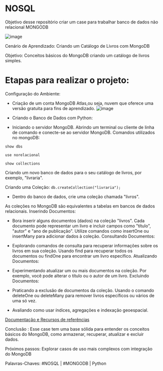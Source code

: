 # NOSQL
Objetivo desse repositório criar um case para trabalhar banco de dados não relacional MONGODB

![image](https://github.com/TatianaFlorentino/NOSQL/assets/41309689/1b06acc3-7244-4c8d-a5df-efbba28657af)


Cenário de Aprendizado: Criando um Catálogo de Livros com MongoDB

Objetivo: Conceitos básicos do MongoDB criando um catálogo de livros simples.

# Etapas para realizar o projeto:

Configuração do Ambiente:

* Criação de um conta MongoDB Atlas,ou seja, nuvem que oferece uma versão gratuita para fins de aprendizado.
![image](https://github.com/TatianaFlorentino/NOSQL/assets/41309689/0c7fdd33-2637-4ea3-9c5f-402cc34feddc)


* Criando o Banco de Dados com Python:

* Iniciando o servidor MongoDB.
  Abrindo um terminal ou cliente de linha de comando e conecte-se ao servidor MongoDB.
Comandos utilizados no mongoDB:

```show dbs```

```use norelacional```

```show collections```

Criando um novo banco de dados para o seu catálogo de livros, por exemplo, "livraria".

Criando uma Coleção:
```db.createCollection("livraria");```

* Dentro do banco de dados, crie uma coleção chamada "livros".

As coleções no MongoDB são equivalentes a tabelas em bancos de dados relacionais.
Inserindo Documentos:

* Bora inserir alguns documentos (dados) na coleção "livros". Cada documento pode representar um livro e incluir campos como "título", "autor" e "ano de publicação".
Utilize comandos como insertOne ou insertMany para adicionar dados à coleção.
Consultando Documentos:

* Explorando comandos de consulta para recuperar informações sobre os livros em sua coleção. Usando find para recuperar todos os documentos ou findOne para encontrar um livro específico.
Atualizando Documentos:

* Experimentando atualizar um ou mais documentos na coleção. Por exemplo, você pode alterar o título ou o autor de um livro.
Excluindo Documentos:

* Praticando a exclusão de documentos da coleção. Usando o comando deleteOne ou deleteMany para remover livros específicos ou vários de uma só vez.


* Avaliando como usar índices, agregações e indexação geoespacial.


[Documentação e Recursos de referências](https://www.mongodb.com/docs/manual/reference/database-references/) 

Conclusão : Esse case tem uma base sólida para entender os conceitos básicos do MongoDB, como armazenar, recuperar, atualizar e excluir dados.

Próximos passos:  Explorar casos de uso mais complexos com integração do MongoDB

Palavras-Chaves: #NOSQL | #MONGODB | Python
